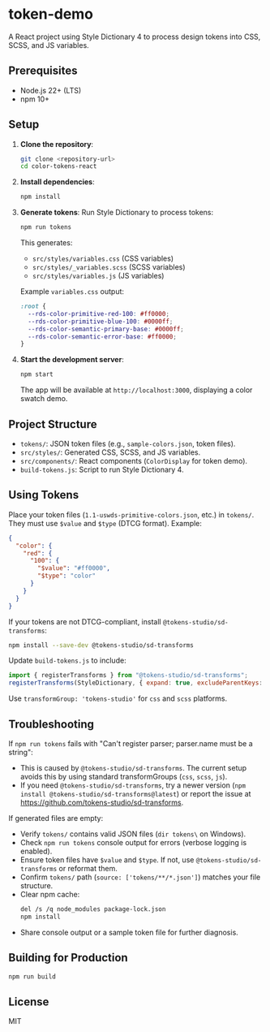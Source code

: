# token-demo

A React project using Style Dictionary 4 to process design tokens into CSS, SCSS, and JS variables.

## Prerequisites

- Node.js 22+ (LTS)
- npm 10+

## Setup

1. **Clone the repository**:

   ```bash
   git clone <repository-url>
   cd color-tokens-react
   ```

2. **Install dependencies**:

   ```bash
   npm install
   ```

3. **Generate tokens**:
   Run Style Dictionary to process tokens:

   ```bash
   npm run tokens
   ```

   This generates:

   - `src/styles/variables.css` (CSS variables)
   - `src/styles/_variables.scss` (SCSS variables)
   - `src/styles/variables.js` (JS variables)

   Example `variables.css` output:

   ```css
   :root {
     --rds-color-primitive-red-100: #ff0000;
     --rds-color-primitive-blue-100: #0000ff;
     --rds-color-semantic-primary-base: #0000ff;
     --rds-color-semantic-error-base: #ff0000;
   }
   ```

4. **Start the development server**:

   ```bash
   npm start
   ```

   The app will be available at `http://localhost:3000`, displaying a color swatch demo.

## Project Structure

- `tokens/`: JSON token files (e.g., `sample-colors.json`, token files).
- `src/styles/`: Generated CSS, SCSS, and JS variables.
- `src/components/`: React components (`ColorDisplay` for token demo).
- `build-tokens.js`: Script to run Style Dictionary 4.

## Using Tokens

Place your token files (`1.1-uswds-primitive-colors.json`, etc.) in `tokens/`. They must use `$value` and `$type` (DTCG format). Example:

```json
{
  "color": {
    "red": {
      "100": {
        "$value": "#ff0000",
        "$type": "color"
      }
    }
  }
}
```

If your tokens are not DTCG-compliant, install `@tokens-studio/sd-transforms`:

```bash
npm install --save-dev @tokens-studio/sd-transforms
```

Update `build-tokens.js` to include:

```javascript
import { registerTransforms } from "@tokens-studio/sd-transforms";
registerTransforms(StyleDictionary, { expand: true, excludeParentKeys: false });
```

Use `transformGroup: 'tokens-studio'` for `css` and `scss` platforms.

## Troubleshooting

If `npm run tokens` fails with "Can't register parser; parser.name must be a string":

- This is caused by `@tokens-studio/sd-transforms`. The current setup avoids this by using standard transformGroups (`css`, `scss`, `js`).
- If you need `@tokens-studio/sd-transforms`, try a newer version (`npm install @tokens-studio/sd-transforms@latest`) or report the issue at https://github.com/tokens-studio/sd-transforms.

If generated files are empty:

- Verify `tokens/` contains valid JSON files (`dir tokens\` on Windows).
- Check `npm run tokens` console output for errors (verbose logging is enabled).
- Ensure token files have `$value` and `$type`. If not, use `@tokens-studio/sd-transforms` or reformat them.
- Confirm `tokens/` path (`source: ['tokens/**/*.json']`) matches your file structure.
- Clear npm cache:
  ```bash
  del /s /q node_modules package-lock.json
  npm install
  ```
- Share console output or a sample token file for further diagnosis.

## Building for Production

```bash
npm run build
```

## License

MIT
